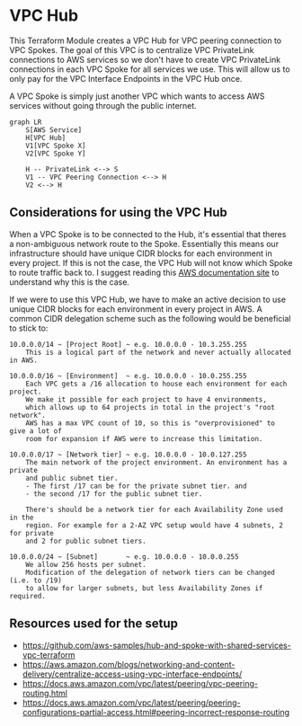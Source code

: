 # VPC Hub

This Terraform Module creates a VPC Hub for VPC peering connection to VPC Spokes. The goal of this VPC is to centralize VPC PrivateLink connections to AWS services so we don't have to create VPC PrivateLink connections in each VPC Spoke for all services we use. This will allow us to only pay for the VPC Interface Endpoints in the VPC Hub once.

A VPC Spoke is simply just another VPC which wants to access AWS services without going through the public internet.

```mermaid
graph LR
    S[AWS Service]
    H[VPC Hub]
    V1[VPC Spoke X]
    V2[VPC Spoke Y]

    H -- PrivateLink <--> S
    V1 -- VPC Peering Connection <--> H
    V2 <--> H

```

## Considerations for using the VPC Hub

When a VPC Spoke is to be connected to the Hub, it's essential that theres a non-ambiguous network route to the Spoke. Essentially this means our infrastructure should have unique CIDR blocks for each environment in every project. If this is not the case, the VPC Hub will not know which Spoke to route traffic back to. I suggest reading this [AWS documentation site](https://docs.aws.amazon.com/vpc/latest/peering/peering-configurations-partial-access.html#peering-incorrect-response-routing) to understand why this is the case.

If we were to use this VPC Hub, we have to make an active decision to use unique CIDR blocks for each environment in every project in AWS. A common CIDR delegation scheme such as the following would be beneficial to stick to:

```text
10.0.0.0/14 ~ [Project Root] ~ e.g. 10.0.0.0 - 10.3.255.255
    This is a logical part of the network and never actually allocated in AWS.

10.0.0.0/16 ~ [Environment]  ~ e.g. 10.0.0.0 - 10.0.255.255
    Each VPC gets a /16 allocation to house each environment for each project.
    We make it possible for each project to have 4 environments,
    which allows up to 64 projects in total in the project's "root network".
    AWS has a max VPC count of 10, so this is "overprovisioned" to give a lot of
    room for expansion if AWS were to increase this limitation.

10.0.0.0/17 ~ [Network tier] ~ e.g. 10.0.0.0 - 10.0.127.255
    The main network of the project environment. An environment has a private
    and public subnet tier.
    - The first /17 can be for the private subnet tier. and
    - the second /17 for the public subnet tier.

    There's should be a network tier for each Availability Zone used in the
    region. For example for a 2-AZ VPC setup would have 4 subnets, 2 for private
    and 2 for public subnet tiers.

10.0.0.0/24 ~ [Subnet]       ~ e.g. 10.0.0.0 - 10.0.0.255
    We allow 256 hosts per subnet.
    Modification of the delegation of network tiers can be changed (i.e. to /19)
    to allow for larger subnets, but less Availability Zones if required.
```

## Resources used for the setup

- https://github.com/aws-samples/hub-and-spoke-with-shared-services-vpc-terraform
- https://aws.amazon.com/blogs/networking-and-content-delivery/centralize-access-using-vpc-interface-endpoints/
- https://docs.aws.amazon.com/vpc/latest/peering/vpc-peering-routing.html
- https://docs.aws.amazon.com/vpc/latest/peering/peering-configurations-partial-access.html#peering-incorrect-response-routing
